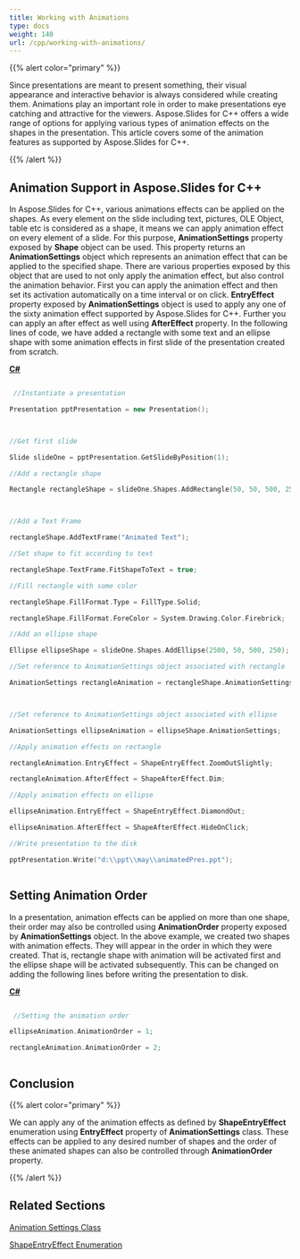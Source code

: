 ```yaml
---
title: Working with Animations
type: docs
weight: 140
url: /cpp/working-with-animations/
---
```


{{% alert color="primary" %}} 

Since presentations are meant to present something, their visual appearance and interactive behavior is always considered while creating them. Animations play an important role in order to make presentations eye catching and attractive for the viewers. Aspose.Slides for C++ offers a wide range of options for applying various types of animation effects on the shapes in the presentation. This article covers some of the animation features as supported by Aspose.Slides for C++. 

{{% /alert %}} 
## **Animation Support in Aspose.Slides for C++**
In Aspose.Slides for C++, various animations effects can be applied on the shapes. As every element on the slide including text, pictures, OLE Object, table etc is considered as a shape, it means we can apply animation effect on every element of a slide. For this purpose, **AnimationSettings** property exposed by **Shape** object can be used. This property returns an **AnimationSettings** object which represents an animation effect that can be applied to the specified shape. There are various properties exposed by this object that are used to not only apply the animation effect, but also control the animation behavior. First you can apply the animation effect and then set its activation automatically on a time interval or on click. **EntryEffect** property exposed by **AnimationSettings** object is used to apply any one of the sixty animation effect supported by Aspose.Slides for C++. Further you can apply an after effect as well using **AfterEffect** property. In the following lines of code, we have added a rectangle with some text and an ellipse shape with some animation effects in first slide of the presentation created from scratch. 

[**C#**]()

``` cpp

 //Instantiate a presentation

Presentation pptPresentation = new Presentation();



//Get first slide

Slide slideOne = pptPresentation.GetSlideByPosition(1);

//Add a rectangle shape

Rectangle rectangleShape = slideOne.Shapes.AddRectangle(50, 50, 500, 250);



//Add a Text Frame

rectangleShape.AddTextFrame("Animated Text");

//Set shape to fit according to text

rectangleShape.TextFrame.FitShapeToText = true;

//Fill rectangle with some color

rectangleShape.FillFormat.Type = FillType.Solid;

rectangleShape.FillFormat.ForeColor = System.Drawing.Color.Firebrick;

//Add an ellipse shape

Ellipse ellipseShape = slideOne.Shapes.AddEllipse(2500, 50, 500, 250);

//Set reference to AnimationSettings object associated with rectangle

AnimationSettings rectangleAnimation = rectangleShape.AnimationSettings;



//Set reference to AnimationSettings object associated with ellipse

AnimationSettings ellipseAnimation = ellipseShape.AnimationSettings;

//Apply animation effects on rectangle

rectangleAnimation.EntryEffect = ShapeEntryEffect.ZoomOutSlightly;

rectangleAnimation.AfterEffect = ShapeAfterEffect.Dim;

//Apply animation effects on ellipse

ellipseAnimation.EntryEffect = ShapeEntryEffect.DiamondOut;

ellipseAnimation.AfterEffect = ShapeAfterEffect.HideOnClick;

//Write presentation to the disk

pptPresentation.Write("d:\\ppt\\may\\animatedPres.ppt");



```


## **Setting Animation Order**
In a presentation, animation effects can be applied on more than one shape, their order may also be controlled using **AnimationOrder** property exposed by **AnimationSettings** object. In the above example, we created two shapes with animation effects. They will appear in the order in which they were created. That is, rectangle shape with animation will be activated first and the ellipse shape will be activated subsequently. This can be changed on adding the following lines before writing the presentation to disk. 

[**C#**]()

``` cpp

 //Setting the animation order

ellipseAnimation.AnimationOrder = 1;

rectangleAnimation.AnimationOrder = 2;



```


## **Conclusion**
{{% alert color="primary" %}} 

We can apply any of the animation effects as defined by **ShapeEntryEffect** enumeration using **EntryEffect** property of **AnimationSettings** class. These effects can be applied to any desired number of shapes and the order of these animated shapes can also be controlled through **AnimationOrder** property. 

{{% /alert %}} 
## **Related Sections**
[Animation Settings Class](http://docs.aspose.com/display/slidesnet/AnimationSettings+Class)

[ShapeEntryEffect Enumeration](http://docs.aspose.com/display/slidesnet/ShapeEntryEffect+Enumeration)
